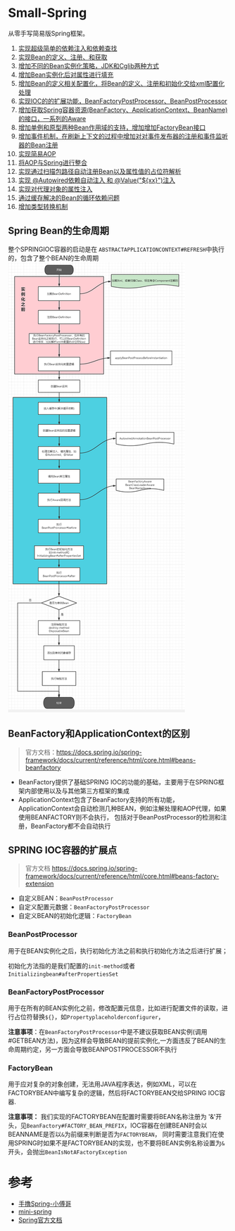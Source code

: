 # Small-Spring

从零手写简易版Spring框架。

1. [实现超级简单的依赖注入和依赖查找](https://github.com/lhj502819/small-spring/tree/main/small-spring-step01)
2. [实现Bean的定义、注册、和获取](https://github.com/lhj502819/small-spring/tree/main/small-spring-step02)
3. [增加不同的Bean实例化策略，JDK和Cglib两种方式](https://github.com/lhj502819/small-spring/blob/main/small-spring-step03)
4. [增加Bean实例化后对属性进行填充](https://github.com/lhj502819/small-spring/tree/main/small-spring-step04)
5. [增加Bean的定义相关配置化，将Bean的定义、注册和初始化交给xml配置化处理](https://github.com/lhj502819/small-spring/tree/main/small-spring-step05)
6. [实现IOC的的扩展功能，BeanFactoryPostProcessor、BeanPostProcessor](https://github.com/lhj502819/small-spring/tree/main/small-spring-step07)
7. [增加获取Spring容器资源(BeanFactory、ApplicationContext、BeanName)的接口，一系列的Aware](https://github.com/lhj502819/small-spring/tree/main/small-spring-step07)
8. [增加单例和原型两种Bean作用域的支持，增加增加FactoryBean接口](https://github.com/lhj502819/small-spring/tree/main/small-spring-step08)
9. [增加事件机制，在刷新上下文的过程中增加对对事件发布器的注册和事件监听器的Bean注册](https://github.com/lhj502819/small-spring/tree/main/small-spring-step09)
10. [实现简易AOP](https://github.com/lhj502819/small-spring/tree/main/small-spring-step10)
11. [将AOP与Spring进行整合](https://github.com/lhj502819/small-spring/tree/main/small-spring-step11)
12. [实现通过扫描包路径自动注册Bean以及属性值的占位符解析](https://github.com/lhj502819/small-spring/tree/main/small-spring-step12)
13. [实现 @Autowired依赖自动注入 和 @Value("${xx}")注入](https://github.com/lhj502819/small-spring/tree/main/small-spring-step13)
14. [实现对代理对象的属性注入](https://github.com/lhj502819/small-spring/tree/main/small-spring-step14)
15. [通过缓存解决的Bean的循环依赖问题](https://github.com/lhj502819/small-spring/tree/main/small-spring-step15)
16. [增加类型转换机制](https://github.com/lhj502819/small-spring/tree/main/small-spring-step16)






## Spring Bean的生命周期
整个SPRINGIOC容器的启动是在 `ABSTRACTAPPLICATIONCONTEXT#REFRESH`中执行的，包含了整个BEAN的生命周期
 ![IMG.PNG](img.png)

## BeanFactory和ApplicationContext的区别
> 官方文档：https://docs.spring.io/spring-framework/docs/current/reference/html/core.html#beans-beanfactory
- BeanFactory提供了基础SPRING IOC的功能的基础，主要用于在SPRING框架内部使用以及与其他第三方框架的集成
- ApplicationContext包含了BeanFactory支持的所有功能，ApplicationContext会自动检测几种BEAN，例如注解处理和AOP代理，如果使用BEANFACTORY则不会执行，
包括对于BeanPostProcessor的检测和注册，BeanFactory都不会自动执行


## SPRING IOC容器的扩展点
> 官方文档 https://docs.spring.io/spring-framework/docs/current/reference/html/core.html#beans-factory-extension
- 自定义BEAN：`BeanPostProcessor`
- 自定义配置元数据：`BeanFactoryPostProcessor`
- 自定义BEAN的初始化逻辑：`FactoryBean`


### BeanPostProcessor
用于在BEAN实例化之后，执行初始化方法之前和执行初始化方法之后进行扩展；

初始化方法指的是我们配置的`init-method`或者`Initializingbean#afterPropertiesSet`

### BeanFactoryPostProcessor
用于在所有的BEAN实例化之前，修改配置元信息，比如进行配置文件的读取，进行占位符替换`${}`，如`Propertyplaceholderconfigurer`，

**注意事项**：在`BeanFactoryPostProcessor`中是不建议获取BEAN实例(调用#GETBEAN方法)，因为这样会导致BEAN的提前实例化,一方面违反了BEAN的生命周期约定，另一方面会导致BEANPOSTPROCESSOR不执行

### FactoryBean

用于应对复杂的对象创建，无法用JAVA程序表达，例如XML，可以在FACTORYBEAN中编写复杂的逻辑，然后将FACTORYBEAN交给SPRING IOC容器.

**注意事项：** 我们实现的FACTORYBEAN在配置时需要将BEAN名称注册为 '&'开头，见`BeanFactory#FACTORY_BEAN_PREFIX`，IOC容器在创建BEAN时会以BEANNAME是否以`&`为前缀来判断是否为`FACTORYBEAN`，
同时需要注意我们在使用SPRING时如果不是FACTORYBEAN的实现，也不要将BEAN实例名称设置为`&`开头，会抛出`BeanIsNotAFactoryException`


# 参考
- [手撸Spring-小傅哥](https://github.com/fuzhengwei/small-spring)
- [mini-spring](https://github.com/DerekYRC/mini-spring)
- [Spring官方文档](https://spring.io/projects/spring-framework/)
 
